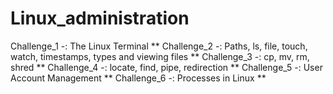 # Linux_administration
Challenge_1 -: The Linux Terminal  **
Challenge_2 -: Paths, ls, file, touch, watch, timestamps, types and viewing files  **
Challenge_3 -: cp, mv, rm, shred  **
Challenge_4 -: locate, find, pipe, redirection  **
Challenge_5 -: User Account Management  **
Challenge_6 -: Processes in Linux  **
